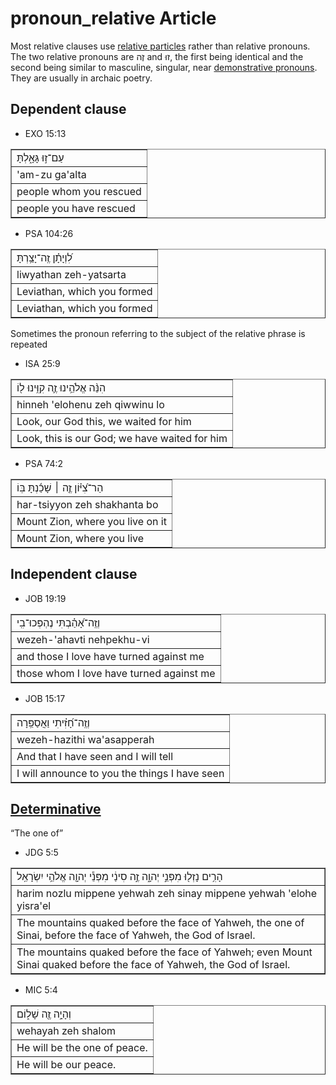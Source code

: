 # pronoun_relative Article
Most relative clauses use [relative particles](https://git.door43.org/Door43/en-uhg/src/master/content/particle_relative/02.md) rather than relative pronouns. The two relative pronouns are זֶה and זוּ, the first being identical and the second being similar to masculine, singular, near [demonstrative pronouns](https://git.door43.org/Door43/en-uhg/src/master/content/pronoun_demonstrative/02.md). They are usually in archaic poetry.


## Dependent clause

* EXO 15:13
<table border="1" class="docutils">
<colgroup>
<col width="100%" />
</colgroup>
<tbody valign="top">
<tr class="row-odd"><td>עַם־ז֣וּ גָּאָ֑לְתָּ</td>
</tr>
<tr class="row-even"><td>'am-zu ga'alta</td>
</tr>
<tr class="row-odd"><td>people whom you rescued</td>
</tr>
<tr class="row-even"><td>people you have rescued</td>
</tr>
</tbody>
</table>

* PSA 104:26
<table border="1" class="docutils">
<colgroup>
<col width="100%" />
</colgroup>
<tbody valign="top">
<tr class="row-odd"><td>לִ֝וְיָתָ֗ן זֶֽה־יָצַ֥רְתָּ</td>
</tr>
<tr class="row-even"><td>liwyathan zeh-yatsarta</td>
</tr>
<tr class="row-odd"><td>Leviathan, which you formed</td>
</tr>
<tr class="row-even"><td>Leviathan, which you formed</td>
</tr>
</tbody>
</table>

Sometimes the pronoun referring to the subject of the relative phrase is repeated

* ISA 25:9
<table border="1" class="docutils">
<colgroup>
<col width="100%" />
</colgroup>
<tbody valign="top">
<tr class="row-odd"><td>הִנֵּ֨ה אֱלֹהֵ֥ינוּ זֶ֛ה קִוִּ֥ינוּ ל֖וֹ</td>
</tr>
<tr class="row-even"><td>hinneh 'elohenu zeh qiwwinu lo</td>
</tr>
<tr class="row-odd"><td>Look, our God this, we waited for him</td>
</tr>
<tr class="row-even"><td>Look, this is our God; we have waited for him</td>
</tr>
</tbody>
</table>

* PSA 74:2
<table border="1" class="docutils">
<colgroup>
<col width="100%" />
</colgroup>
<tbody valign="top">
<tr class="row-odd"><td>הַר־צִ֝יּ֗וֹן זֶ֤ה ׀ שָׁכַ֬נְתָּ בּֽוֹ</td>
</tr>
<tr class="row-even"><td>har-tsiyyon zeh shakhanta bo</td>
</tr>
<tr class="row-odd"><td>Mount Zion, where you live on it</td>
</tr>
<tr class="row-even"><td>Mount Zion, where you live</td>
</tr>
</tbody>
</table>

## Independent clause

* JOB 19:19
<table border="1" class="docutils">
<colgroup>
<col width="100%" />
</colgroup>
<tbody valign="top">
<tr class="row-odd"><td>וְזֶֽה־אָ֝הַ֗בְתִּי נֶהְפְּכוּ־בִֽי</td>
</tr>
<tr class="row-even"><td>wezeh-'ahavti nehpekhu-vi</td>
</tr>
<tr class="row-odd"><td>and those I love have turned against me</td>
</tr>
<tr class="row-even"><td>those whom I love have turned against me</td>
</tr>
</tbody>
</table>

* JOB 15:17
<table border="1" class="docutils">
<colgroup>
<col width="100%" />
</colgroup>
<tbody valign="top">
<tr class="row-odd"><td>וְזֶֽה־חָ֝זִ֗יתִי וַאֲסַפֵּֽרָה</td>
</tr>
<tr class="row-even"><td>wezeh-hazithi wa'asapperah</td>
</tr>
<tr class="row-odd"><td>And that I have seen and I will tell</td>
</tr>
<tr class="row-even"><td>I will announce to you the things I have seen</td>
</tr>
</tbody>
</table>

## [Determinative](https://git.door43.org/Door43/en-uhg/src/master/content/state_determined/02.md)

“The one of”

* JDG 5:5
<table border="1" class="docutils">
<colgroup>
<col width="100%" />
</colgroup>
<tbody valign="top">
<tr class="row-odd"><td>הָרִ֥ים נָזְל֖וּ מִפְּנֵ֣י יְהוָ֑ה זֶ֣ה סִינַ֔י מִפְּנֵ֕י יְהוָ֖ה אֱלֹהֵ֥י יִשְׂרָאֵֽל</td>
</tr>
<tr class="row-even"><td>harim nozlu mippene yehwah zeh sinay mippene yehwah 'elohe yisra'el</td>
</tr>
<tr class="row-odd"><td>The mountains quaked before the face of Yahweh, the one of Sinai, before the face of Yahweh, the God of Israel.</td>
</tr>
<tr class="row-even"><td>The mountains quaked before the face of Yahweh; even Mount Sinai quaked before the face of Yahweh, the God of Israel.</td>
</tr>
</tbody>
</table>

* MIC 5:4
<table border="1" class="docutils">
<colgroup>
<col width="100%" />
</colgroup>
<tbody valign="top">
<tr class="row-odd"><td>וְהָיָ֥ה זֶ֖ה שָׁל֑וֹם</td>
</tr>
<tr class="row-even"><td>wehayah zeh shalom</td>
</tr>
<tr class="row-odd"><td>He will be the one of peace.</td>
</tr>
<tr class="row-even"><td>He will be our peace.</td>
</tr>
</tbody>
</table>